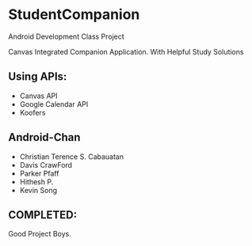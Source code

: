 # StudentCompanion
Android Development Class Project

Canvas Integrated Companion Application. 
With Helpful Study Solutions

## Using APIs: 
- Canvas API
- Google Calendar API 
- Koofers


## Android-Chan
- Christian Terence S. Cabauatan
- Davis CrawFord
- Parker Pfaff
- Hithesh P.
- Kevin Song

## COMPLETED: 
Good Project Boys.

